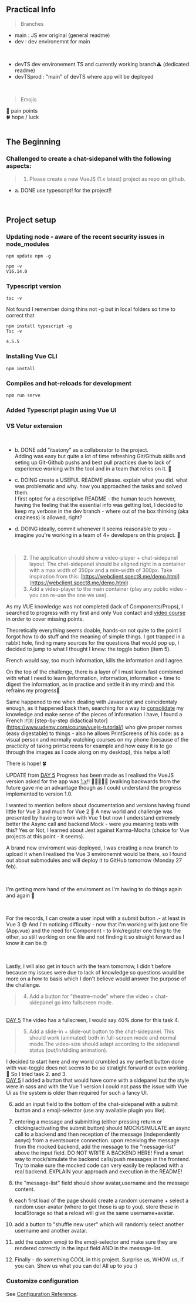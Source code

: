 
## Practical Info

> Branches
- main : JS env original (general readme)
- dev : dev environemnt for main
<br>
 
- devTS dev environement TS and currently working branch⚠ (dedicated readme)
- devTSprod : "main" of devTS where app will be deployed
<br>

> Emojis

📌 pain points<br>
🍀 hope / luck
<br>
<br>

## The Beginning


### Challenged to create a chat-sidepanel with the following aspects:

> 1. Please create a new VueJS (1.x latest) project as repo on github.
  - a. DONE use typescript! for the project!!
<br>

## Project setup

### Updating node - aware of the recent security issues in node_modules

```
npm update npm -g
```

```
npm -v
V16.14.0
```

### Typescript version

```
tsc -v
```
Not found
I remember doing thins not -g but in local folders so time to correct that


```
npm install typescript -g
Tsc -v

4.5.5
```

### Installing Vue CLI

```
npm install
```

### Compiles and hot-reloads for development

```
npm run serve
```

### Added Typescript plugin using Vue UI
### VS Vetur extension
<br>

  -  b. DONE add "itsatony" as a collaborator to the project.<br>
      Adding was easy but quite a lot of time refreshing Git/Github skills and seting up Git-Github pushs and best pull practices due to lack of experience working with the tool and in a team that relies on it. 📌

  -  c. DOING create a USEFUL README please. explain what you did. what was problematic and why. how you approached the tasks and solved them.<br>
      I first opted for a descriptive README - the human touch however, having the feeling that the essential info was getting lost, I decided to keep my verbose in the dev branch - where out of the box thinking (aka craziness) is allowed, right?
   
  -  d. DOING ideally, commit whenever it seems reasonable to you - imagine you're working in a team of 4+ developers on this project. 📌
  <br>

> 2. The application should show a video-player + chat-sidepanel layout. 
   The chat-sidepanel should be aligned right in a container with a max width of 350px and a min-width of
   300px. Take inspiration from this: [https://webclient.spect8.me/demo.html] (https://webclient.spect8.me/demo.html)   
> 3. Add a video-player to the main container (play any public video - you can re-use the one
   we use).

   As my VUE knowledge was not completed (lack of Components/Props), I searched to progress with my first and only Vue contact and [video course](https://www.udemy.com/course/vuejs-2-the-complete-guide/) in order to cover missing points. 
   <br>
   
   Theoretically everything seems doable, hands-on not quite to the point I forgot how to do stuff and the meaning of simple things. I got trapped in a rabbit hole, finding many sources for the questions that would pop up, I decided to jump to what I thought I knew: the toggle button (item 5).
   <br>
   
   French would say, too much information, kills the information and I agree.
   <br>
   
   On the top of the challenge, there is a layer of I must learn fast combined with what I need to learn (information, information, information + time to digest the information, as in practice and settle it in my mind) and this refrains my progress📌
   <br>
   
   Same happened to me when dealing with Javascript  and coincidentaly enough, as it happened back then, searching for a way to <ins>consolidate</ins> my knowledge and make sense of the pieces of information I have, I found a French 🇫🇷 [step-by-step didactical tutor] (https://www.udemy.com/course/vuejs-tutorial/) who give proper names (easy digestable) to things - also he allows PrintScreens of his code: as a visual person and normally watching courses on my phone (because of the practicity of taking printscreens for example and how easy it is to go through the images as I code along on my desktop), this helps a lot!
   <br>
   
   There is hope! 🍀
<br>

   UPDATE from <ins>DAY 5</ins> Progress has been made as I realised the VueJS  version asked for the app was <ins>1.x</ins>!! 🥴🥴🥴🥴🥴 (walking backwards from the future gave me an advantage though as I could understand the progress implemented to version 1.0.
<br>

   I wanted to mention before about documentation and versions having found little for Vue 3 and much for Vue 2 📌  A new world and challenge was presented by having to work with Vue 1 but now I understand extremely better the Async call and backend Mock - were you meaning tests with this? Yes or Not, I learned about Jest against Karma-Mocha (choice for Vue projects at this point - it seems).
<br>

  A brand new enviroment was deployed, I was creating a new branch to upload it when I realised the Vue 3 environemnt would be there, so I found out about submodules and will deploy it to GitHub tomorrow (Monday 27 feb).
  
  <br>
  
  I'm getting more hand of the enviroment as I'm having to do things again and again 🤗
  
  <br>
  
  For the records, I can create a user input with a submit button .- at least in Vue 3 😅 And I'm noticing difficulty - now that I'm working with just one file (App.vue) and the need for Component - to link/register one thing to the other, so still working on one file and not finding it so straight forward as I know it can be.🤓
  
  <br>
  
  Lastly, I will also get in touch with the team tomorrow, I didn't before because my issues were due to lack of knowledge so questions would be more on a how to basis which I don't believe would answer the purpose of the challenge.

> 4. Add a button for "theatre-mode" where the video + chat-sidepanel go into fullscreen
   mode.
   <br>
   <ins>DAY 5</ins> The video has a fullscreen, I would say 40% done for this task 4.
   <br>

> 5. Add a slide-in + slide-out button to the chat-sidepanel. This should work (animated) both
   in full-screen mode and normal mode.The video-size should adapt according to the
   sidepanel status (out/in/sliding animation).
   
   I decided to start here and my world crumbled as my perfect button done with vue-toggle does not seems to be so stratight forward or even working. 📌
   So I tried task 2. and 3.
   <br>
   <ins>DAY 5</ins> I added a button that would have come with a sidepanel but the style were in sass and with the Vue 1 version I could not pass the issue with Vue Ui as the system is older than required for such a fancy UI.
   <br>
   

6. add an input field to the bottom of the chat-sidepanel with a submit button and a
   emoji-selector (use any available plugin you like).
   <br>
   

7. entering a message and submitting (either pressing return or clicking/activating the
   submit button) should MOCK/SIMULATE an async call to a backend and then reception of the message (independently asnyc) from a eventsource connection. upon receiving the message from the mocked backend, add the message to the "message-list" above the input field.
   DO NOT WRITE A BACKEND HERE! Find a smart way to mock/simulate the backend calls/push messages in the frontend. Try to make sure the mocked code can very easily be replaced with a real backend.
   EXPLAIN your approach and execution in the README!

8. the "message-list" field should show avatar,username and the message content.

9. each first load of the page should create a random username + select a random
   user-avatar (where to get those is up to you). store these in localStorage so that a reload
   will give the same username+avatar.

10. add a button to "shuffle new user" which will randomly select another username and
    another avatar.

11. add the custom emoji to the emoji-selector and make sure they are rendered correctly in the input field AND in the message-list.

12. Finally - do something COOL in this project. Surprise us, WHOW us, if you can. Show us what you can do! All up to you :)



### Customize configuration

See [Configuration Reference](https://cli.vuejs.org/config/).
